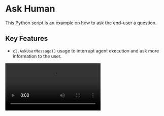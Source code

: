 # Ask Human

This Python script is an example on how to ask the end-user a question.

## Key Features
- `cl.AskUserMessage()` usage to interrupt agent execution and ask more information to the user.


![Rendering](./ask-human.mp4)
